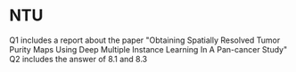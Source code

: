 # NTU
Q1 includes a report about the paper "Obtaining Spatially Resolved Tumor Purity Maps Using Deep Multiple Instance Learning In A Pan-cancer Study"
Q2 includes the answer of 8.1 and 8.3
